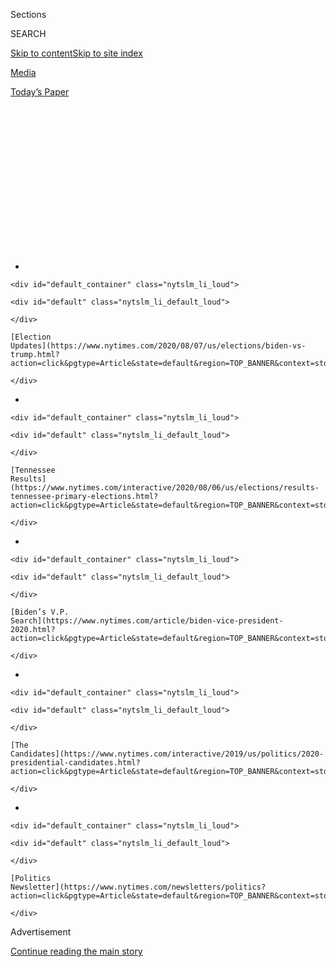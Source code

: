 <div id="app">

<div>

<div>

<div>

<div class="NYTAppHideMasthead css-1q2w90k e1suatyy0">

<div class="section css-ui9rw0 e1suatyy2">

<div class="css-eph4ug er09x8g0">

<div class="css-6n7j50">

</div>

<span class="css-1dv1kvn">Sections</span>

<div class="css-10488qs">

<span class="css-1dv1kvn">SEARCH</span>

</div>

[Skip to content](#site-content)[Skip to site index](#site-index)

</div>

<div id="masthead-section-label" class="css-1wr3we4 eaxe0e00">

[Media](https://www.nytimes.com/section/business/media)

</div>

<div class="css-10698na e1huz5gh0">

</div>

</div>

<div id="masthead-bar-one" class="section hasLinks css-15hmgas e1csuq9d3">

<div class="css-uqyvli e1csuq9d0">

</div>

<div class="css-1uqjmks e1csuq9d1">

</div>

<div class="css-9e9ivx">

[](https://myaccount.nytimes.com/auth/login?response_type=cookie&client_id=vi)

</div>

<div class="css-1bvtpon e1csuq9d2">

[Today’s Paper](https://www.nytimes.com/section/todayspaper)

</div>

</div>

</div>

</div>

<div data-aria-hidden="false">

<div id="site-content" role="main">

<div>

<div class="css-1aor85t" style="opacity:0.000000001;z-index:-1;visibility:hidden">

<div class="css-1hqnpie">

<div class="css-epjblv">

<span class="css-17xtcya">[Media](/section/business/media)</span><span class="css-x15j1o">|</span><span class="css-fwqvlz">How
the Media Could Get the Election Story Wrong</span>

</div>

<div class="css-k008qs">

<div class="css-1iwv8en">

<span class="css-18z7m18"></span>

<div>

</div>

</div>

<span class="css-1n6z4y">https://nyti.ms/2XkCXnU</span>

<div class="css-1705lsu">

<div class="css-4xjgmj">

<div class="css-4skfbu" role="toolbar" data-aria-label="Social Media Share buttons, Save button, and Comments Panel with current comment count" data-testid="share-tools">

  - 
  - 
  - 
  - 
    
    <div class="css-6n7j50">
    
    </div>

  - 
  - 

</div>

</div>

</div>

</div>

</div>

</div>

<div id="NYT_TOP_BANNER_REGION" class="css-13pd83m">

<div>

<div id="styln-elections-notifications-menu" class="section interactive-content interactive-size-medium css-1edisqu">

<div class="css-17ih8de interactive-body">

<div class="nytslm_innerContainer" data-aria-live="polite">

<div class="nytslm_title">

</div>

  - 
    
    <div id="default_container" class="nytslm_li_loud">
    
    <div id="default" class="nytslm_li_default_loud">
    
    </div>
    
    [Election
    Updates](https://www.nytimes.com/2020/08/07/us/elections/biden-vs-trump.html?action=click&pgtype=Article&state=default&region=TOP_BANNER&context=storylines_menu)
    
    </div>

  - 
    
    <div id="default_container" class="nytslm_li_loud">
    
    <div id="default" class="nytslm_li_default_loud">
    
    </div>
    
    [Tennessee
    Results](https://www.nytimes.com/interactive/2020/08/06/us/elections/results-tennessee-primary-elections.html?action=click&pgtype=Article&state=default&region=TOP_BANNER&context=storylines_menu)
    
    </div>

  - 
    
    <div id="default_container" class="nytslm_li_loud">
    
    <div id="default" class="nytslm_li_default_loud">
    
    </div>
    
    [Biden’s V.P.
    Search](https://www.nytimes.com/article/biden-vice-president-2020.html?action=click&pgtype=Article&state=default&region=TOP_BANNER&context=storylines_menu)
    
    </div>

  - 
    
    <div id="default_container" class="nytslm_li_loud">
    
    <div id="default" class="nytslm_li_default_loud">
    
    </div>
    
    [The
    Candidates](https://www.nytimes.com/interactive/2019/us/politics/2020-presidential-candidates.html?action=click&pgtype=Article&state=default&region=TOP_BANNER&context=storylines_menu)
    
    </div>

  - 
    
    <div id="default_container" class="nytslm_li_loud">
    
    <div id="default" class="nytslm_li_default_loud">
    
    </div>
    
    [Politics
    Newsletter](https://www.nytimes.com/newsletters/politics?action=click&pgtype=Article&state=default&region=TOP_BANNER&context=storylines_menu)
    
    </div>

</div>

</div>

</div>

</div>

</div>

<div id="top-wrapper" class="css-1sy8kpn">

<div id="top-slug" class="css-l9onyx">

Advertisement

</div>

[Continue reading the main story](#after-top)

<div class="ad top-wrapper" style="text-align:center;height:100%;display:block;min-height:250px">

<div id="top" class="place-ad" data-position="top" data-size-key="top">

</div>

</div>

<div id="after-top">

</div>

</div>

<div>

<div id="sponsor-wrapper" class="css-1hyfx7x">

<div id="sponsor-slug" class="css-19vbshk">

Supported by

</div>

[Continue reading the main story](#after-sponsor)

<div id="sponsor" class="ad sponsor-wrapper" style="text-align:center;height:100%;display:block">

</div>

<div id="after-sponsor">

</div>

</div>

<div class="css-186x18t">

The media equation

</div>

<div class="css-1vkm6nb ehdk2mb0">

# How the Media Could Get the Election Story Wrong

</div>

We may not know the results for days, and maybe weeks. So it’s time to
rethink “election night.”

![<span class="css-cch8ym"><span class="css-1dv1kvn">Credit</span><span class="css-cnj6d5 e1z0qqy90" itemprop="copyrightHolder"><span class="css-1ly73wi e1tej78p0">Credit...</span><span>Delcan
&
Company</span></span></span>](https://static01.nyt.com/images/2020/08/03/business/03bensmith/03bensmith-superJumbo.jpg)

<div class="css-18e8msd">

<div class="css-vp77d3 epjyd6m0">

<div class="css-1baulvz">

By [<span class="css-1baulvz last-byline" itemprop="name">Ben
Smith</span>](https://www.nytimes.com/by/ben-smith)

</div>

</div>

  - 
    
    <div class="css-ld3wwf e16638kd2">
    
    Aug. 2, 2020
    
    </div>

  - 
    
    <div class="css-4xjgmj">
    
    <div class="css-d8bdto" role="toolbar" data-aria-label="Social Media Share buttons, Save button, and Comments Panel with current comment count" data-testid="share-tools">
    
      - 
      - 
      - 
      - 
        
        <div class="css-6n7j50">
        
        </div>
    
      - 
      - 
    
    </div>
    
    </div>

</div>

</div>

<div class="section meteredContent css-1r7ky0e" name="articleBody" itemprop="articleBody">

<div class="css-1fanzo5 StoryBodyCompanionColumn">

<div class="css-53u6y8">

Picture this Thanksgiving: turkey, football (maybe), tenser-than-usual
interactions with relatives. And perhaps a new tradition: finding out
who actually won the presidential election.

The coronavirus crisis means that states like Pennsylvania may be
counting mail-in ballots for weeks, while President Trump tweets false
allegations about fraud. And the last barriers between American
democracy and a deep political crisis may be television news and some
version of that maddening needle on The New York Times website.

I spoke last week to executives, TV hosts and election analysts across
leading American newsrooms, and I was struck by the blithe confidence
among some top managers and hosts, who generally said they’ve handled
complicated elections before and can do so again. And I was alarmed by
the near panic among some of the people paying the closest attention
— the analysts and producers trying, and often failing, to get
answers from state election officials about how and when they will count
the ballots and report results.

“The nerds are freaking out,” said Brandon Finnigan, the founder of
Decision Desk HQ, which delivers election results to media outlets. “I
don’t think it’s penetrated enough in the average viewer’s mind that
there’s not going to be an election night. The usual razzmatazz of a
panel sitting around discussing election results — that’s dead,” he
said.

</div>

</div>

<div class="css-1fanzo5 StoryBodyCompanionColumn">

<div class="css-53u6y8">

The changes the media faces are profound, with technical and political
dimensions.

First, there’s already a shift underway from a single-day, in-person
election. In the 2018 midterms, [only 60 percent of the votes were cast
in
person](https://www.census.gov/library/stories/2019/04/behind-2018-united-states-midterm-election-turnout.html)
on Election Day. More votes will probably be sent in this year by mail
or cast in September and October. That risks coverage misfires: In 2018,
cable news commentators spent [election night suggesting that the “blue
wave” hadn’t arrived](https://www.youtube.com/watch?v=T6FQmy-1Cfc). But
they were simply impatient: The Democratic surge showed up when the
final California races were called weeks later. If the 2016 election had
been conducted amid the expected surge in mail-in voting because of the
coronavirus crisis, the Pennsylvania results might not have been counted
until Thanksgiving.

Then, there’s the continuing Trump-era political crisis, often driven on
Twitter and Facebook. President Trump last Thursday again
[sought](https://www.nytimes.com/2020/07/30/us/elections/biden-vs-trump.html)
to call mail-in voting into question with false claims about fraud. If
you want a glimpse of how this could play out in November, look to 2018,
when Mr. Trump [tweeted the
suggestion](https://twitter.com/realDonaldTrump/status/1060993836984324096),
“Call for a new election?” when the Republican nominee for Senate in
Arizona fell behind as mail ballots were counted.

These are hard challenges. The media specializes in fighting the last
war, and has done a decent job this cycle of avoiding the mistakes of
2016. Reporters are calling out Mr. Trump’s falsehoods, showing
skepticism about polls and avoiding turning politics into a sport.

<div id="NYT_MAIN_CONTENT_1_REGION" class="css-9tf9ac">

<div>

<div id="styln-nfldraft-updates-block" class="section interactive-content interactive-size-medium css-1ftcdic">

<div class="css-17ih8de interactive-body">

</div>

</div>

</div>

</div>

But the American media plays a bizarrely outsize role in American
elections, occupying the place of most countries’ national election
commissions.

Here, the media actually assembles the results from 50 states, tabulates
them and declares a victor. And — we can’t really help ourselves — the
media establishes the narrative to explain what happened. That task was
most memorably mishandled in 2000, when inaccurate calls that George W.
Bush had won Florida led to a wild retraction by Vice President Al Gore
of the concession he had offered to Mr. Bush earlier that evening,
followed by weeks of uncertainty.

</div>

</div>

<div class="css-1fanzo5 StoryBodyCompanionColumn">

<div class="css-53u6y8">

The flashy graphics and sober, confident hosts embody a long tradition
of television flimflam. When CBS invented the election night tradition
of dramatic vote projections and official calls in 1952, it outfitted
its set with a blinking, Remington Rand Univac computer. The blinking
device made for a good show. But the computer was a prop, a fake, as the
historian Jill Lepore noted in her podcast, [The Last
Archive](https://www.thelastarchive.com/).

The TV presentation is always slick, but the underpinnings of
county-by-county electoral systems are baroque and antiquated. And the
pandemic means more people will vote by mail this year, in states with
little experience processing those votes.

“There’s a lot of planning for the whiz-bang graphics, and not enough
planning for avoiding undermining trust in the American electoral
system,” said Brendan Nyhan, a Dartmouth political scientist and one of
the authors of an April
[report](https://www.law.uci.edu/faculty/full-time/hasen/2020ElectionReport.pdf)
on how to run a fair election during the pandemic. “It’s not going to be
great TV, it might not be viral content, but it’s the truth.”

Some particularly wonky journalists are trying to lay the groundwork.
NBC’s Chuck Todd said in June that he has been having “major nightmares”
about the election, and his First Read newsletter has been
[referring](https://www.nbcnews.com/politics/meet-the-press/say-goodbye-election-night-hello-election-week-n1228206)
to “election week” instead of Election Day.

But at the highest levels of most news organizations and the big social
media platforms, executives and insiders told me that it simply hasn’t
sunk in how different this year is going to be — and how to prepare
audiences for it.

Though the hosts and news executives I talked to all take preparations
seriously, many seemed to be preparing for this election as they have
for others in the past, and some waved off my alarmism.

“We don’t want to create a self-fulfilling prophecy of chaos and
confusion or suggest somehow that that’s a preordained outcome,” said
the president of NBC News, Noah Oppenheim.

</div>

</div>

<div class="css-1fanzo5 StoryBodyCompanionColumn">

<div class="css-53u6y8">

Mr. Oppenheim’s optimism is a bit hard to justify. The April report on
running a fair election offers two recommendations for the media, which
it’s mostly been ignoring. First, undertake an intense campaign to
explain to voters how the process will actually work this year. And
second, teach the public patience.

That’s not the media’s instinct. CNN did the opposite this February,
when the Iowa caucuses were slow to report results and the network put
on a “count-up” clock, impatiently tapping its foot for a result and
signaling that there’s something wrong with a slow, careful count.

Another, smaller but important change that many political types suggest:
Get rid of the misleading “percent of precincts reporting” measure. In
states like Pennsylvania and Michigan, it would be easy to have 100
percent of precincts reporting their Election Day results — but have
mail-in votes piled up in a warehouse, uncounted.

There are some encouraging signs. CNN and The Associated Press, among
others, have devoted far more reporting resources than usual to
informing audiences just how elections work and to lowering their
expectations of quick results. Mr. Oppenheim says NBC is doubling the
size of the team that covers election security and misinformation.

“It’s always an unfair standard to expect that kind of movie-like
experience on election night,” said David Scott, deputy managing editor
at the AP.

And CNN’s Washington bureau chief, Sam Feist, and the CBS News elections
and surveys director, Anthony Salvanto, both told me they’ve moved away
from using the percent of precincts reporting measure.

A top Times editor, Steve Duenes, said The Times was considering
alternatives to the single, predictive needle that offered readers false
confidence in 2016, and is looking at a “range of tools.”

</div>

</div>

<div class="css-1fanzo5 StoryBodyCompanionColumn">

<div class="css-53u6y8">

But what the moment calls for, most of all, is patience. And good luck
with that.

Nobody I talked to had any real idea how cable talkers or Twitter
take-mongers would fill hours, days and, possibly, weeks of counting or
how to apply a sober, careful lens to the wild allegations — rigged
voting machines, mysterious buses of outsiders turning up at poll sites
— that surface every election night, only to dissolve in the light of
day.

Facebook’s chief executive, Mark Zuckerberg, told me in a brief
interview on Saturday that he’s planning to brace his audience for the
postelection period. He said the site planned a round of education aimed
at “getting people ready for the fact that there’s a high likelihood
that it takes days or weeks to count this — and there’s nothing wrong or
illegitimate about that.” And he said that Facebook is considering new
rules regarding premature claims of victory or other statements about
the results. He added that the company’s election center will rely on
wire services for definitive results.

It’s possible, of course, that Joe Biden will win by a margin so large
that Florida will be called for him early. Barring that, it’s tempting
to say responsible voices should keep their mouths shut and switch over
for a few days to [Floor Is
Lava](https://www.youtube.com/watch?v=A3zkedeWbYw), and give the nice
local volunteers time to count the votes. That, however, would just cede
the conversation to the least responsible, and conspiratorial, voices.

The Republican secretary of state of Ohio, Frank LaRose, said he hoped
that the time spent waiting for results could become a kind of civics
lesson, with footage of volunteers feeding ballots into machines. Alex
Padilla, the Democratic California secretary of state, suggested that
television companies look to a Hollywood model: “You can’t think of
Election Day as a single movie — you have to treat it as maybe a
trilogy,” he said.

He didn’t say which movie.

But conveniently, a group of former top government officials called the
Transition Integrity Project actually
[gamed](https://www.bostonglobe.com/2020/07/25/nation/bipartisan-group-secretly-gathered-game-out-contested-trump-biden-election-it-wasnt-pretty/)
four possible scenarios, including one that doesn’t look that different
from 2016: a big popular win for Mr. Biden, and a narrow electoral
defeat, presumably reached after weeks of counting the votes in
Pennsylvania. For their war game, they cast John Podesta, who was
Hillary Clinton’s campaign chairman, in the role of Mr. Biden. They
expected him, when the votes came in, to concede, just as Mrs. Clinton
had.

But Mr. Podesta, playing Mr. Biden, shocked the organizers by saying he
felt his party wouldn’t let him concede. Alleging voter suppression, he
persuaded the governors of Wisconsin and Michigan to send pro-Biden
electors to the Electoral College.

In that scenario, California, Oregon, and Washington then threatened to
secede from the United States if Mr. Trump took office as planned. The
House named Mr. Biden president; the Senate and White House stuck with
Mr. Trump. At that point in the scenario, the nation stopped looking to
the media for cues, and waited to see what the military would do.

</div>

</div>

</div>

<div>

</div>

<div>

</div>

<div id="NYT_BELOW_MAIN_CONTENT_REGION">

<div>

<div id="STLYN_guide_v1_STYLN_guide_a" class="section css-l08pwh interactive-content interactive-size-medium">

<div class="css-17ih8de interactive-body">

<div class="g-story g-freebird g-max-limit" data-preview-slug="styln-scroll-guide">

</div>

<div id="g-electionguide-id" class="g-electionguide">

<div class="g-electionguide-container">

<div class="g-electionguide-wrapper">

<div class="g-electionguide-logo">

</div>

# Our 2020 Election Guide

Updated Aug. 7, 2020

  - 
    
    -----
    
    ## The Latest
    
      - [Russia is using a range of techniques to denigrate Joe
        Biden](https://www.nytimes.com/2020/08/07/us/politics/russia-china-trump-biden-election-interference.html?action=click&pgtype=Article&state=default&region=BELOW_MAIN_CONTENT&context=storylines_guide),
        American intelligence officials said, declaring that Moscow
        continues to try to interfere in the 2020 campaign to help
        President Trump.

  - 
    
    -----
    
    ## Biden’s V.P. Search
    
      - [Here are 13
        women](https://www.nytimes.com/article/biden-vice-president-2020.html?action=click&pgtype=Article&state=default&region=BELOW_MAIN_CONTENT&context=storylines_guide)
        who have been under consideration to be Joe Biden’s running
        mate, and why each might be chosen — and might not be.

  - 
    
    -----
    
    ## Keep Up With Our Coverage
    
      - Get an
        [email](https://www.nytimes.com/newsletters/politics?action=click&pgtype=Article&state=default&region=BELOW_MAIN_CONTENT&context=storylines_guide)
        recapping the day’s news
    
    <!-- end list -->
    
      - Download our mobile app on
        [iOS](https://apps.apple.com/us/app/nytimes/id284862083?ls=1&mat_click_id=5c79ae7455014fd1bd66b5610c05b8f2-20191112-16948&referrer=mat_click_id%3D5c79ae7455014fd1bd66b5610c05b8f2-20191112-16948%26link_click_id%3D722930677036718082)
        and
        [Android](http://a.localytics.com/android?id=com.nytimes.android&referrer=utm_source%3Dother_nyt_mobile_web%26utm_medium%3DWeb%2520page%26utm_term%3DGeneral%2520Mobile%2520Page%26utm_campaign%3DNYT%2520Mobile%2520General%2520Page)
        and turn on Breaking News and Politics alerts

</div>

</div>

</div>

</div>

</div>

</div>

</div>

<div>

</div>

<div>

<div id="bottom-wrapper" class="css-1ede5it">

<div id="bottom-slug" class="css-l9onyx">

Advertisement

</div>

[Continue reading the main story](#after-bottom)

<div id="bottom" class="ad bottom-wrapper" style="text-align:center;height:100%;display:block;min-height:90px">

</div>

<div id="after-bottom">

</div>

</div>

</div>

</div>

</div>

## Site Index

<div>

</div>

## Site Information Navigation

  - [© <span>2020</span> <span>The New York Times
    Company</span>](https://help.nytimes.com/hc/en-us/articles/115014792127-Copyright-notice)

<!-- end list -->

  - [NYTCo](https://www.nytco.com/)
  - [Contact
    Us](https://help.nytimes.com/hc/en-us/articles/115015385887-Contact-Us)
  - [Work with us](https://www.nytco.com/careers/)
  - [Advertise](https://nytmediakit.com/)
  - [T Brand Studio](http://www.tbrandstudio.com/)
  - [Your Ad
    Choices](https://www.nytimes.com/privacy/cookie-policy#how-do-i-manage-trackers)
  - [Privacy](https://www.nytimes.com/privacy)
  - [Terms of
    Service](https://help.nytimes.com/hc/en-us/articles/115014893428-Terms-of-service)
  - [Terms of
    Sale](https://help.nytimes.com/hc/en-us/articles/115014893968-Terms-of-sale)
  - [Site Map](https://spiderbites.nytimes.com)
  - [Help](https://help.nytimes.com/hc/en-us)
  - [Subscriptions](https://www.nytimes.com/subscription?campaignId=37WXW)

</div>

</div>

</div>

</div>
